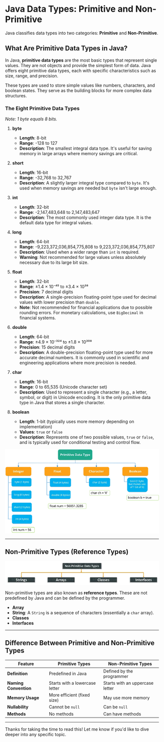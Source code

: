# Java Data Types: Primitive and Non-Primitive

Java classifies data types into two categories: **Primitive** and **Non-Primitive**.

## What Are Primitive Data Types in Java?

In Java, **primitive data types** are the most basic types that represent single values. They are not objects and provide the simplest form of data. Java offers eight primitive data types, each with specific characteristics such as size, range, and precision.

These types are used to store simple values like numbers, characters, and boolean states. They serve as the building blocks for more complex data structures.

### The Eight Primitive Data Types
*Note: 1 byte equals 8 bits.*

1. **byte**
    - **Length**: 8-bit
    - **Range**: -128 to 127
    - **Description**: The smallest integral data type. It's useful for saving memory in large arrays where memory savings are critical.

2. **short**
    - **Length**: 16-bit
    - **Range**: -32,768 to 32,767
    - **Description**: A slightly larger integral type compared to `byte`. It's used when memory savings are needed but `byte` isn't large enough.

3. **int**
    - **Length**: 32-bit
    - **Range**: -2,147,483,648 to 2,147,483,647
    - **Description**: The most commonly used integer data type. It is the default data type for integral values.

4. **long**
    - **Length**: 64-bit
    - **Range**: -9,223,372,036,854,775,808 to 9,223,372,036,854,775,807
    - **Description**: Used when a wider range than `int` is required.
    - **Warning**: Not recommended for large values unless absolutely necessary due to its large bit size.

5. **float**
    - **Length**: 32-bit
    - **Range**: ±1.4 × 10⁻⁴⁵ to ±3.4 × 10³⁸
    - **Precision**: 7 decimal digits
    - **Description**: A single-precision floating-point type used for decimal values with lower precision than `double`.
    - **Note**: Not recommended for financial applications due to possible rounding errors. For monetary calculations, use `BigDecimal` in financial systems.

6. **double**
    - **Length**: 64-bit
    - **Range**: ±4.9 × 10⁻³²⁴ to ±1.8 × 10³⁰⁸
    - **Precision**: 15 decimal digits
    - **Description**: A double-precision floating-point type used for more accurate decimal numbers. It is commonly used in scientific and engineering applications where more precision is needed.

7. **char**
    - **Length**: 16-bit
    - **Range**: 0 to 65,535 (Unicode character set)
    - **Description**: Used to represent a single character (e.g., a letter, symbol, or digit) in Unicode encoding. It is the only primitive data type in Java that stores a single character.

8. **boolean**
    - **Length**: 1-bit (typically uses more memory depending on implementation)
    - **Values**: `true` or `false`
    - **Description**: Represents one of two possible values, `true` or `false`, and is typically used for conditional testing and control flow.

![Primitive Data Types](img_4.png)

---

## Non-Primitive Types (Reference Types)

![Non-Primitive Data Types](img_5.png)

Non-primitive types are also known as **reference types**. These are not predefined by Java and can be defined by the programmer.

- **Array**
- **String**: A `String` is a sequence of characters (essentially a `char` array).
- **Classes**
- **Interfaces**

---

## Difference Between Primitive and Non-Primitive Types

| Feature              | **Primitive Types**                 | **Non-Primitive Types**         |
|----------------------|-------------------------------------|---------------------------------|
| **Definition**        | Predefined in Java                  | Defined by the programmer       |
| **Naming Convention** | Starts with a lowercase letter      | Starts with an uppercase letter |
| **Memory Usage**      | More efficient (fixed size)         | May use more memory             |
| **Nullability**       | Cannot be `null`                    | Can be `null`                   |
| **Methods**           | No methods                          | Can have methods                |

---

Thanks for taking the time to read this! Let me know if you'd like to dive deeper into any specific topic.
